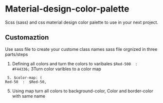 # Material-design-color-palette
Scss (sass) and css material design color palette to use in your next project. 
## Customaztion 
Use sass file to create your custome class names 
sass file orgnized in three parts/steps

 1. Defining all colors and turn the colors to varibales
``` $Red-500  :  #F44336; ```
 3Turn color varibles to a color map 
``` 
 5. $color-map: (
Red-50  :  $Red-50, 
```
 5. Using map turn all colors to background-color, Color and border-color with same name 

<!--stackedit_data:
eyJoaXN0b3J5IjpbMTAxNzUzNTcyMywtMTgwNjEyMjQwMV19
-->